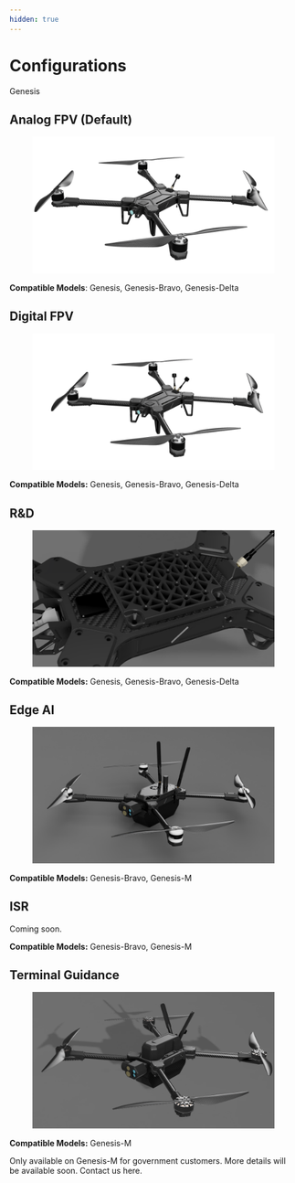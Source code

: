 ```yaml
---
hidden: true
---
```


# Configurations

Genesis&#x20;

## Analog FPV (Default)

<figure><img src="../.gitbook/assets/3463452354.png" alt=""><figcaption></figcaption></figure>

**Compatible Models**: Genesis, Genesis-Bravo, Genesis-Delta



## Digital FPV



<figure><img src="../.gitbook/assets/231574383456.png" alt=""><figcaption></figcaption></figure>

**Compatible Models:** Genesis, Genesis-Bravo, Genesis-Delta

## R\&D

<figure><img src="../.gitbook/assets/1323225214.png" alt=""><figcaption></figcaption></figure>

**Compatible Models:** Genesis, Genesis-Bravo, Genesis-Delta





## Edge AI

<figure><img src="../.gitbook/assets/df452343.PNG" alt=""><figcaption></figcaption></figure>

**Compatible Models:** Genesis-Bravo, Genesis-M

## ISR

Coming soon.



**Compatible Models:** Genesis-Bravo, Genesis-M



## Terminal Guidance

<figure><img src="../.gitbook/assets/312412543321443.png" alt=""><figcaption></figcaption></figure>

**Compatible Models:**  Genesis-M

Only available on Genesis-M for government customers. More details will be available soon. Contact us here.
